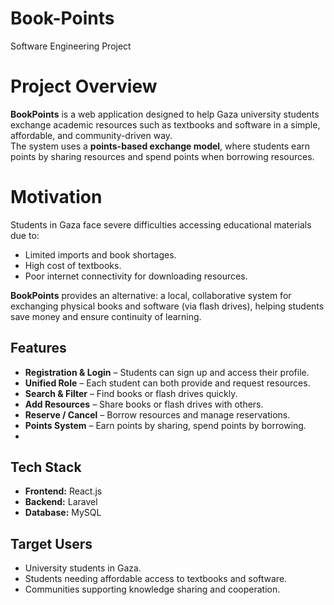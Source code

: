 # Book-Points
Software Engineering Project 
# Project Overview  
**BookPoints** is a web application designed to help Gaza university students exchange academic resources such as textbooks and software in a simple, affordable, and community-driven way.  
The system uses a **points-based exchange model**, where students earn points by sharing resources and spend points when borrowing resources.  

# Motivation  
Students in Gaza face severe difficulties accessing educational materials due to:  
- Limited imports and book shortages.  
- High cost of textbooks.  
- Poor internet connectivity for downloading resources.  

**BookPoints** provides an alternative: a local, collaborative system for exchanging physical books and software (via flash drives), helping students save money and ensure continuity of learning.  

##  Features  
-  **Registration & Login** – Students can sign up and access their profile.  
-  **Unified Role** – Each student can both provide and request resources.  
-  **Search & Filter** – Find books or flash drives quickly.  
-  **Add Resources** – Share books or flash drives with others.  
-  **Reserve / Cancel** – Borrow resources and manage reservations.   
-  **Points System** – Earn points by sharing, spend points by borrowing.
- 
##  Tech Stack  
- **Frontend:** React.js   
- **Backend:** Laravel 
- **Database:** MySQL  
  
## Target Users  
- University students in Gaza.  
- Students needing affordable access to textbooks and software.  
- Communities supporting knowledge sharing and cooperation.  
 
